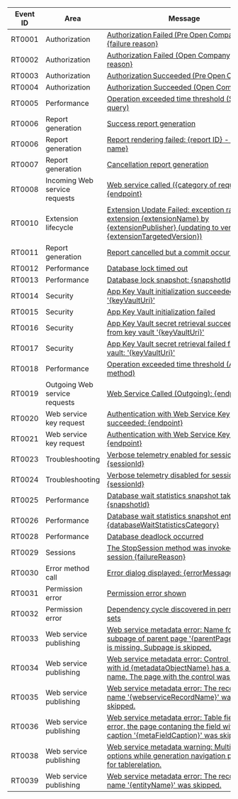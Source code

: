 | Event ID | Area | Message |
|----------|-------------|-----------------|
| RT0001 | Authorization| [Authorization Failed (Pre Open Company): {failure reason}](../administration/telemetry-authorization-trace.md#authorizationfailedpreopencompany) |
| RT0002 | Authorization| [Authorization Failed (Open Company): {failure reason}](../administration/telemetry-authorization-trace.md#authorization-failed-open-company) |
| RT0003 | Authorization| [Authorization Succeeded (Pre Open Company)](../administration/telemetry-authorization-trace.md#authorizationsucceededpreopencompany) | 
| RT0004 | Authorization| [Authorization Succeeded (Open Company)](../administration/telemetry-authorization-trace.md#authorization-succeeded-open-company) |
| RT0005 | Performance | [Operation exceeded time threshold (SQL query)](../administration/telemetry-long-running-sql-query-trace.md) |
| RT0006 | Report generation | [Success report generation](../administration/telemetry-reports-trace.md#successful-report-generation) |
| RT0006 | Report generation | [Report rendering failed: {report ID} - {report name}](../administration/telemetry-reports-trace.md#failed-report-generation) |
| RT0007 | Report generation | [Cancellation report generation](../administration/telemetry-reports-trace.md#cancellation-report-generation) | 
| RT0008 | Incoming Web service requests | [Web service called ({category of request}): {endpoint}](../administration/telemetry-webservices-trace.md) |
|RT0010|Extension lifecycle|[Extension Update Failed: exception raised in extension {extensionName} by {extensionPublisher} (updating to version {extensionTargetedVersion})](../administration/telemetry-extension-update-trace.md#extension-update-failed-exception-raised-in-extension) |
| RT0011 | Report generation | [Report cancelled but a commit occurred](../administration/telemetry-reports-trace.md#commit) | 
| RT0012 | Performance | [Database lock timed out](../administration/telemetry-database-locks-trace.md#database-lock-timed-out) | 
| RT0013 | Performance | [Database lock snapshot: {snapshotId}](../administration/telemetry-database-locks-trace.md#database-lock-snapshot) |
| RT0014 | Security | [App Key Vault initialization succeeded: '{keyVaultUri}'](../administration/telemetry-extension-key-vault-trace.md#initializedsuccess) |
| RT0015 | Security | [App Key Vault initialization failed](../administration/telemetry-extension-key-vault-trace.md#initializedfailed) |
| RT0016 | Security | [App Key Vault secret retrieval succeeded from key vault '{keyVaultUri}'](../administration/telemetry-extension-key-vault-trace.md#retrievedsuccess) |
| RT0017 | Security | [App Key Vault secret retrieval failed from key vault: '{keyVaultUri}'](../administration/telemetry-extension-key-vault-trace.md#retrievedfailed) |
| RT0018 | Performance | [Operation exceeded time threshold (AL method)](../administration/telemetry-al-method-trace.md) |
| RT0019 | Outgoing Web service requests  | [Web Service Called (Outgoing): {endpoint}](../administration/telemetry-webservices-outgoing-trace.md) |
| RT0020 | Web service key request| [Authentication with Web Service Key succeeded: {endpoint}](../administration/telemetry-webservices-access-key-trace.md#succeeded) |
| RT0021 | Web service key request| [Authentication with Web Service Key failed: {endpoint}](../administration/telemetry-webservices-access-key-trace.md#failed) |
|RT0023|Troubleshooting|[Verbose telemetry enabled for session: {sessionId}](../administration/telemetry-verbose-logging-trace.md#enabled)|
|RT0024|Troubleshooting|[Verbose telemetry disabled for session: {sessionId}](../administration/telemetry-verbose-logging-trace.md#enabled)|
| RT0025 | Performance | [Database wait statistics snapshot taken: {snapshotId}](../administration/telemetry-database-wait-statistics-trace.md#waitstatstaken) | 
| RT0026 | Performance | [Database wait statistics snapshot entry: {databaseWaitStatisticsCategory}](../administration/telemetry-database-wait-statistics-trace.md#waitstatsentry) | 
| RT0028 | Performance | [Database deadlock occurred](../administration/telemetry-database-deadlocks-trace.md#database-deadlock-occurred) |
|RT0029|Sessions|[The StopSession method was invoked on session {failureReason}](../administration/telemetry-stop-session-trace.md) |
| RT0030 | Error method call| [Error dialog displayed: {errorMessage}](../administration/telemetry-error-method-trace.md) | 
| RT0031 | Permission error| [Permission error shown](../administration/telemetry-permission-error-trace.md) | 
|RT0032|Permission error| [Dependency cycle discovered in permission sets](../administration/telemetry-permission-dependency-cycle-trace.md) |
|RT0033|Web service publishing| [Web service metadata error: Name for subpage of parent page '{parentPageName}' is missing. Subpage is skipped.](../administration/telemetry-webservices-publish-failure-trace.md#rt0033) |
|RT0034|Web service publishing| [Web service metadata error: Control element with id {metadataObjectName} has a missing name. The page with the control was skipped.](../administration/telemetry-webservices-publish-failure-trace.md#rt0034) |
|RT0035|Web service publishing| [Web service metadata error: The record with name '{webserviceRecordName}' was skipped.](../administration/telemetry-webservices-publish-failure-trace.md#rt0035) |
|RT0036|Web service publishing| [Web service metadata error: Table field name error, the page contaning the field with caption '{metaFieldCaption}' was skipped.](../administration/telemetry-webservices-publish-failure-trace.md#rt0036) |
|RT0038|Web service publishing| [Web service metadata warning: Multiple options while generation navigation property for tablerelation.](../administration/telemetry-webservices-publish-failure-trace.md#rt0038) |
|RT0039|Web service publishing| [Web service metadata error: The record with name '{entityName}' was skipped.](../administration/telemetry-webservices-publish-failure-trace.md#rt0039) |


